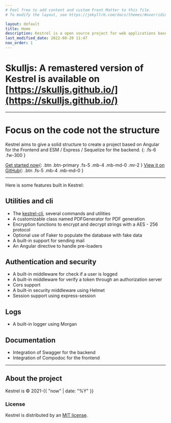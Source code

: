 ```yaml
---
# Feel free to add content and custom Front Matter to this file.
# To modify the layout, see https://jekyllrb.com/docs/themes/#overriding-theme-defaults

layout: default
title: Home
description: Kestrel is a open source project for web applications based on angular and nodejs / express. Join the project now !
last_modified_date: 2022-08-29 11:47
nav_order: 1
---
```


# Skulljs: A remastered version of Kestrel is available on [https://skulljs.github.io/](https://skulljs.github.io/)

---

# Focus on the code not the structure

Kestrel aims to give a solid structure to create a project based on Angular for the Frontend and ESM / Express / Sequelize for the backend.
{: .fs-6 .fw-300 }

[Get started now](/docs/getting_started){: .btn .btn-primary .fs-5 .mb-4 .mb-md-0 .mr-2 } [View it on GitHub](https://github.com/kestrel-org){: .btn .fs-5 .mb-4 .mb-md-0 }

---

Here is some features built in Kestrel:

## Utilities and cli

- The [kestrel-cli](https://www.npmjs.com/package/@kestrels/cli), several commands and utilities
- A customizable class named PDFGenerator for PDF generation
- Encryption functions to encrypt and decrypt strings with a AES - 256 protocol
- Optional use of Faker to populate the database with fake data
- A built-in support for sending mail
- An Angular directive to handle pre-loaders

## Authentication and security

- A built-in middleware for check if a user is logged
- A built-in middleware for verify a token through an authorization server
- Cors support
- A built-in security middleware using Helmet
- Session support using express-session

## Logs

- A built-in logger using Morgan

## Documentation

- Integration of Swagger for the backend
- Integration of Compodoc for the frontend

---

## About the project

Kestrel is &copy; 2021-{{ "now" | date: "%Y" }}

### License

Kestrel is distributed by an [MIT license](https://choosealicense.com/licenses/mit/).
